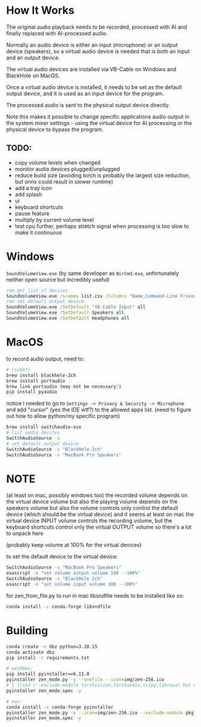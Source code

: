 # How It Works

The original audio playback needs to be recorded, processed with AI and finally replaced with AI-processed audio.

Normally an audio device is either an input (microphone) or an output device (speakers), so a virtual audio device is needed that is both an input and an output device.

The virtual audio devices are installed via VB-Cable on Windows and BlackHole on MacOS.

Once a virtual audio device is installed, it needs to be set as the default output device, and it is used as an input device for the program.

The processed audio is sent to the physical output device directly.

Note this makes it possible to change specific applications audio output in the system mixer settings - using the virtual device for AI processing or the physical device to bypass the program.

## TODO:

- copy volume levels when changed
- monitor audio devices plugged/unplugged
- reduce build size (avoiding torch is probably the largest size reduction, but onnx could result in slower runtime)
- add a tray icon
- add splash
- ui
- keyboard shortcuts
- pause feature
- multiply by current volume level
- test cpu further, perhaps stretch signal when processing is too slow to make it continuous

# Windows

`SoundVolumeView.exe` (by same developer as `NirCmd.exe`, unfortunately neither open source but incredibly useful)

```bat
rem get list of devices
SoundVolumeView.exe /scomma list.csv /Columns "Name,Command-Line Friendly ID"
rem set default output device
SoundVolumeView.exe /SetDefault "VB-Cable Input" all
SoundVolumeView.exe /SetDefault Speakers all
SoundVolumeView.exe /SetDefault Headphones all
```

# MacOS

to record audio output, need to:
```sh
# (sudo?)
brew install blackhole-2ch
brew install portaudio
brew link portaudio (may not be necessary?)
pip install pyaudio
```


notice I needed to go to `Settings -> Privacy & Security -> Microphone` and add "cursor" (yes the IDE wtf?) to the allowed apps list.
(need to figure out how to allow python/my specific program)

```sh
brew install switchaudio-osx
# list audio devices
SwitchAudioSource -a
# set default output device
SwitchAudioSource -s "BlackHole 2ch"
SwitchAudioSource -s "MacBook Pro Speakers"
```


# NOTE

(at least on mac, possibly windows too)
the recorded volume depends on the virtual device volume
but also the playing volume depends on the speakers volume
but also the volume controls only control the default device (which should be the virtual device)
and it seems at least on mac the virtual device INPUT volume controls the recording volume, but the keyboard shortcuts control only the virtual OUTPUT volume
so there's a lot to unpack here

(probably keep volume at 100% for the virtual devices)

to set the default device to the virtual device:
```sh
SwitchAudioSource -s "MacBook Pro Speakers"
osascript -e "set volume output volume 100 --100%"
SwitchAudioSource -s "BlackHole 2ch"
osascript -e "set volume input volume 100 --100%"
```


for zen_from_file.py to run in mac libsndfile needs to be installed like so:
```sh
conda install -c conda-forge libsndfile
```

# Building

```sh
conda create -n dbz python=3.10.15
conda activate dbz
pip install -r requirements.txt

# windows:
pip install pyinstaller==6.11.0
pyinstaller zen_mode.py -y --onefile --icon=img/zen-256.ico
# I tried (--exclude-module torchvision,torchaudio,scipy,librosa) but no difference
pyinstaller zen_mode.spec -y

# mac:
conda install -c conda-forge pyinstaller
pyinstaller zen_mode.py -y --icon=img/zen-256.ico --exclude-module pkg_resources
pyinstaller zen_mode.spec -y
```
